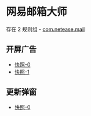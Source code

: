# 网易邮箱大师

存在 2 规则组 - [com.netease.mail](/src/apps/com.netease.mail.ts)

## 开屏广告

- [快照-0](https://gkd-kit.songe.li/import/12818335)
- [快照-1](https://gkd-kit.songe.li/import/12893573)

## 更新弹窗

- [快照-0](https://gkd-kit.gitee.io/import/12664070)
